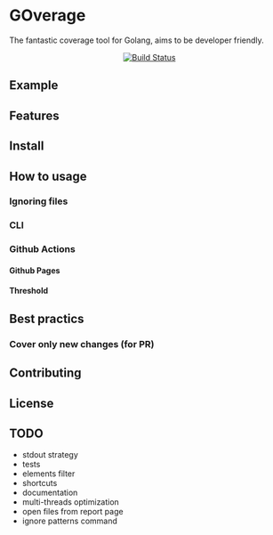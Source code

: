 # GOverage

The fantastic coverage tool for Golang, aims to be developer friendly.

<p align="center">
    <a href="https://github.com/icedelect/goverage/actions"><img src="https://github.com/icedelect/goverage/workflows/ci/badge.svg" alt="Build Status"></a>
</p>

## Example

## Features

## Install

## How to usage

### Ignoring files

### CLI

### Github Actions

#### Github Pages

#### Threshold

## Best practics

### Cover only new changes (for PR)

## Contributing

## License

## TODO

- stdout strategy
- tests
- elements filter
- shortcuts
- documentation
- multi-threads optimization
- open files from report page
- ignore patterns command
